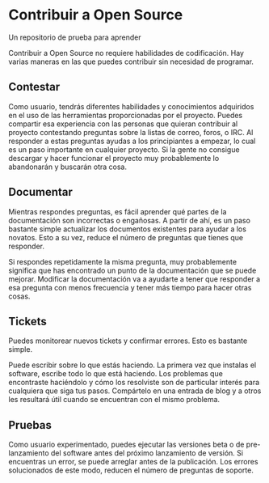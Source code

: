 # Contribuir a Open Source

Un repositorio de prueba para aprender

Contribuir a Open Source no requiere habilidades de codificación. Hay varias maneras en las que puedes contribuir sin necesidad de programar.

## Contestar

Como usuario, tendrás diferentes habilidades y conocimientos adquiridos en el uso de las herramientas proporcionadas por el proyecto. Puedes compartir esa experiencia con las personas que quieran contribuir al proyecto contestando preguntas sobre la listas de correo, foros, o IRC. Al responder a estas preguntas ayudas a los principiantes a empezar, lo cual es un paso importante en cualquier proyecto. Si la gente no consigue descargar y hacer funcionar el proyecto muy probablemente lo abandonarán y buscarán otra cosa.

## Documentar

Mientras respondes preguntas, es fácil aprender qué partes de la documentación son incorrectas o engañosas. A partir de ahí, es un paso bastante simple actualizar los documentos existentes para ayudar a los novatos. Esto a su vez, reduce el número de preguntas que tienes que responder.

Si respondes repetidamente la misma pregunta, muy probablemente significa que has encontrado un punto de la documentación que se puede mejorar. Modificar la documentación va a ayudarte a tener que responder a esa pregunta con menos frecuencia y tener más tiempo para hacer otras cosas.

## Tickets

Puedes monitorear nuevos tickets y confirmar errores. Esto es bastante simple.

Puede escribir sobre lo que estás haciendo. La primera vez que instalas el software, escribe todo lo que está haciendo. Los problemas que encontraste haciéndolo y cómo los resolviste son de particular interés para cualquiera que siga tus pasos. Compártelo en una entrada de blog y a otros les resultará útil cuando se encuentran con el mismo problema.

## Pruebas

Como usuario experimentado, puedes ejecutar las versiones beta o de pre-lanzamiento del software antes del próximo lanzamiento de versión. Si encuentras un error, se puede arreglar antes de la publicación. Los errores solucionados de este modo, reducen el número de preguntas de soporte.
